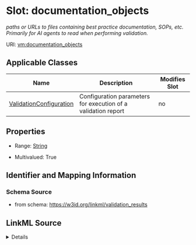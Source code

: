 

# Slot: documentation_objects


_paths or URLs to files containing best practice documentation, SOPs, etc. Primarily for AI agents to read when performing validation._



URI: [vm:documentation_objects](https://w3id.org/linkml/validation-model/documentation_objects)



<!-- no inheritance hierarchy -->





## Applicable Classes

| Name | Description | Modifies Slot |
| --- | --- | --- |
| [ValidationConfiguration](ValidationConfiguration.md) | Configuration parameters for execution of a validation report |  no  |







## Properties

* Range: [String](String.md)

* Multivalued: True





## Identifier and Mapping Information







### Schema Source


* from schema: https://w3id.org/linkml/validation_results




## LinkML Source

<details>
```yaml
name: documentation_objects
description: paths or URLs to files containing best practice documentation, SOPs,
  etc. Primarily for AI agents to read when performing validation.
from_schema: https://w3id.org/linkml/validation_results
rank: 1000
multivalued: true
alias: documentation_objects
owner: ValidationConfiguration
domain_of:
- ValidationConfiguration
range: string

```
</details>